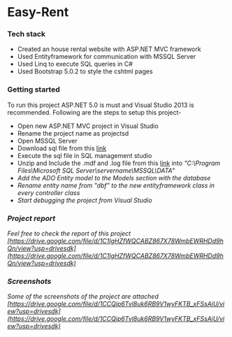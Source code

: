 # Easy-Rent
### Tech stack
+ Created an house rental website with ASP.NET MVC framework 
+ Used Entityframework for communication with MSSQL Server
+ Used Linq to execute SQL queries in C#
+ Used Bootstrap 5.0.2 to style the cshtml pages

### Getting started
To run this project ASP.NET 5.0 is must and Visual Studio 2013 is recommended. Following are the steps to setup this project-
+ Open new ASP.NET MVC project in Visual Studio
+ Rename the project name as projectsd
+ Open MSSQL Server
+ Download sql file from this [link](https://github.com/Muhaiminul-Kabir/Easy-Rent/blob/master/efdb.sql)
+ Execute the sql file in SQL management studio
+ Unzip and Include the .mdf and .log file from this [link](https://github.com/Muhaiminul-Kabir/Easy-Rent/blob/master/Desktop.zip) into <i>"C:\Program Files\Microsoft SQL Server\servername\MSSQL\DATA\"
+ Add the ADO Entity model to the Models section with the database
+ Rename entity name from "dbf" to the new entityframework class in every controller class
+ Start debugging the project from Visual Studio





### Project report
Feel free to check the report of this project
[https://drive.google.com/file/d/1C1IgHZfWQCABZ867X78WmbEWRHDd9hQn/view?usp=drivesdk](https://drive.google.com/file/d/1C1IgHZfWQCABZ867X78WmbEWRHDd9hQn/view?usp=drivesdk)
### Screenshots
Some of the screenshots of the project are attached 
[https://drive.google.com/file/d/1CCQip6Tvl8uk6RB9V1wyFKTB_xFSsAiU/view?usp=drivesdk](https://drive.google.com/file/d/1CCQip6Tvl8uk6RB9V1wyFKTB_xFSsAiU/view?usp=drivesdk)
